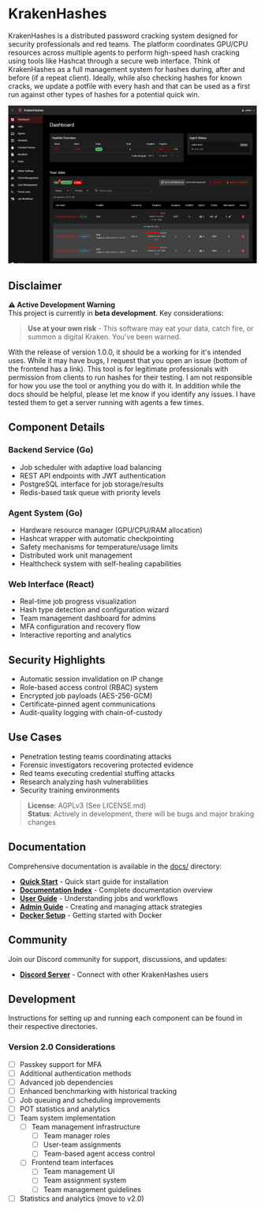 # KrakenHashes

KrakenHashes is a distributed password cracking system designed for security professionals and red teams. The platform coordinates GPU/CPU resources across multiple agents to perform high-speed hash cracking using tools like Hashcat through a secure web interface. Think of KrakenHashes as a full management system for hashes during, after and before (if a repeat client). Ideally, while also checking hashes for known cracks, we update a potfile with every hash and that can be used as a first run against other types of hashes for a potential quick win.

![KrakenHashes Dashboard](docs/assets/images/screenshots/dashboard_overview.png)

## Disclaimer

**⚠️ Active Development Warning**  
This project is currently in **beta development**. Key considerations:

> **Use at your own risk** - This software may eat your data, catch fire, or summon a digital Kraken. You've been warned.

With the release of version 1.0.0, it should be a working for it's intended uses. While it may have bugs, I request that you open an issue (bottom of the frontend has a link). This tool is for legitimate professionals with permission from clients to run hashes for their testing. I am not responsible for how you use the tool or anything you do with it. In addition while the docs should be helpful, please let me know if you identify any issues. I have tested them to get a server running with agents a few times.

## Component Details

### Backend Service (Go)

-   Job scheduler with adaptive load balancing
-   REST API endpoints with JWT authentication
-   PostgreSQL interface for job storage/results
-   Redis-based task queue with priority levels

### Agent System (Go)

-   Hardware resource manager (GPU/CPU/RAM allocation)
-   Hashcat wrapper with automatic checkpointing
-   Safety mechanisms for temperature/usage limits
-   Distributed work unit management
-   Healthcheck system with self-healing capabilities

### Web Interface (React)

-   Real-time job progress visualization
-   Hash type detection and configuration wizard
-   Team management dashboard for admins
-   MFA configuration and recovery flow
-   Interactive reporting and analytics

## Security Highlights

-   Automatic session invalidation on IP change
-   Role-based access control (RBAC) system
-   Encrypted job payloads (AES-256-GCM)
-   Certificate-pinned agent communications
-   Audit-quality logging with chain-of-custody

## Use Cases

-   Penetration testing teams coordinating attacks
-   Forensic investigators recovering protected evidence
-   Red teams executing credential stuffing attacks
-   Research analyzing hash vulnerabilities
-   Security training environments

> **License**: AGPLv3 (See LICENSE.md)  
> **Status**: Actively in development, there will be bugs and major braking changes

## Documentation

Comprehensive documentation is available in the [docs/](docs/) directory:

-   **[Quick Start](https://zerkereod.github.io/krakenhashes/latest/getting-started/quick-start/)** - Quick start guide for installation
-   **[Documentation Index](https://zerkereod.github.io/krakenhashes/latest/)** - Complete documentation overview
-   **[User Guide](https://zerkereod.github.io/krakenhashes/latest/user-guide/)** - Understanding jobs and workflows
-   **[Admin Guide](https://zerkereod.github.io/krakenhashes/latest/admin-guide/)** - Creating and managing attack strategies
-   **[Docker Setup](https://zerkereod.github.io/krakenhashes/latest/deployment/docker/)** - Getting started with Docker

## Community

Join our Discord community for support, discussions, and updates:

-   **[Discord Server](https://discord.com/invite/taafA9cSFV)** - Connect with other KrakenHashes users

## Development

Instructions for setting up and running each component can be found in their respective directories.

### Version 2.0 Considerations

-   [ ] Passkey support for MFA
-   [ ] Additional authentication methods
-   [ ] Advanced job dependencies
-   [ ] Enhanced benchmarking with historical tracking
-   [ ] Job queuing and scheduling improvements
-   [ ] POT statistics and analytics
-   [ ] Team system implementation
    -   [ ] Team management infrastructure
        -   [ ] Team manager roles
        -   [ ] User-team assignments
        -   [ ] Team-based agent access control
    -   [ ] Frontend team interfaces
        -   [ ] Team management UI
        -   [ ] Team assignment system
        -   [ ] Team management guidelines
-   [ ] Statistics and analytics (move to v2.0)
